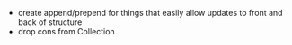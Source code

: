 * create append/prepend for things that easily allow updates to front and back of structure
* drop cons from Collection